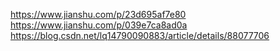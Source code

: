 https://www.jianshu.com/p/23d695af7e80
https://www.jianshu.com/p/039e7ca8ad0a
https://blog.csdn.net/lq14790090883/article/details/88077706